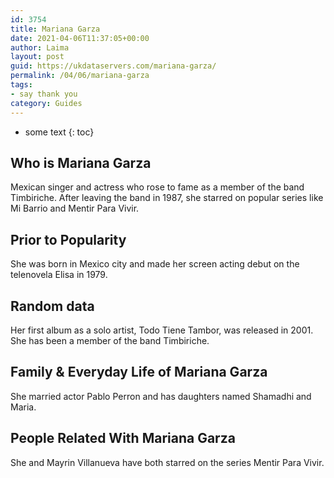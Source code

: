```yaml
---
id: 3754
title: Mariana Garza
date: 2021-04-06T11:37:05+00:00
author: Laima
layout: post
guid: https://ukdataservers.com/mariana-garza/
permalink: /04/06/mariana-garza
tags:
- say thank you
category: Guides
---
```


* some text
{: toc}


## Who is Mariana Garza
                  
                  
                  
Mexican singer and actress who rose to fame as a member of the band Timbiriche. After leaving the band in 1987, she starred on popular series like Mi Barrio and Mentir Para Vivir.
                  
              
            
              
            
                
                
                
## Prior to Popularity
                  
                  
                  
She was born in Mexico city and made her screen acting debut on the telenovela Elisa in 1979.
                  
              
            
              
            
                
                
                
## Random data
                  
                  
                  
Her first album as a solo artist, Todo Tiene Tambor, was released in 2001. She has been a member of the band Timbiriche. 
                  
              
            
              
            
                
                
                
## Family & Everyday Life of Mariana Garza
                  
                  
                  
She married actor Pablo Perron and has daughters named Shamadhi and Maria.
                  
              
            
              
            
                
                
                
## People Related With Mariana Garza
                  
                  
                  
She and Mayrin Villanueva have both starred on the series Mentir Para Vivir.
                  
              
            
              
            
                
              
            
              
              
            
            
              
            
          
          
          